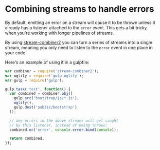 # Combining streams to handle errors

By default, emitting an error on a stream will cause it to be thrown unless it 
already has a listener attached to the `error` event. This gets a bit tricky 
when you're working with longer pipelines of streams.

By using [stream-combiner2](https://github.com/substack/stream-combiner2) you 
can turn a series of streams into a single stream, meaning you only need to 
listen to the `error` event in one place in your code.

Here's an example of using it in a gulpfile:

```javascript
var combiner = require('stream-combiner2');
var uglify = require('gulp-uglify');
var gulp = require('gulp');

gulp.task('test', function() {
  var combined = combiner.obj([
    gulp.src('bootstrap/js/*.js'),
    uglify(),
    gulp.dest('public/bootstrap')
  ]);

  // any errors in the above streams will get caught
  // by this listener, instead of being thrown:
  combined.on('error', console.error.bind(console));

  return combined;
});
```
